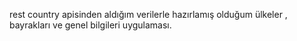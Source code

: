 rest country apisinden aldığım verilerle hazırlamış olduğum ülkeler , bayrakları ve genel bilgileri uygulaması.
